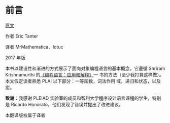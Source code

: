 # 前言

[原文](https://users.dcc.uchile.cl/~etanter/ooplai/)

作者 Éric Tanter

译者 MrMathematica、lotuc

2017 年版

本书以建设性和渐进的方式展示了面向对象编程语言的基本概念。它遵循 Shriram
Krishnamurthi
的[《编程语言：应用和解释》](https://github.com/lotuc/PLAI-cn/blob/master/SUMMARY.md)一
书的方法（至少我打算这样做）。本文假定读者熟悉 PLAI 以下部分：一等函数，词法作用
域，递归和状态，以及宏。

**致谢**：我感谢 PLEIAD 实验室的成员和智利大学程序设计语言课程的学生，特别是
Ricardo Honorato，他们发现了错误并提出了改进建议。

本翻译版权属于译者
